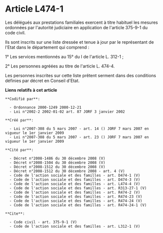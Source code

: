 # Article L474-1

Les délégués aux prestations familiales exercent à titre habituel les mesures ordonnées par l'autorité judiciaire en
application de l'article 375-9-1 du code civil. 

Ils sont inscrits sur une liste dressée et tenue à jour par le représentant de l'Etat dans le département qui comprend : 

1° Les services mentionnés au 15° du I de l'article L. 312-1 ; 

2° Les personnes agréées au titre de l'article L. 474-4. 

Les personnes inscrites sur cette liste prêtent serment dans des conditions définies par décret en Conseil d'Etat.

**Liens relatifs à cet article**

	**Codifié par**:

	  - Ordonnance 2000-1249 2000-12-21
	  - Loi n°2002-2 2002-01-02 art. 87 JORF 3 janvier 2002

	**Créé par**:

	  - Loi n°2007-308 du 5 mars 2007 - art. 14 () JORF 7 mars 2007 en vigueur le 1er janvier 2009
	  - Loi n°2007-308 du 5 mars 2007 - art. 23 () JORF 7 mars 2007 en vigueur le 1er janvier 2009

	**Cité par**:

	  - Décret n°2008-1486 du 30 décembre 2008 (V)
	  - Décret n°2008-1504 du 30 décembre 2008 (V)
	  - Décret n°2008-1512 du 30 décembre 2008 (V)
	  - Décret n°2008-1512 du 30 décembre 2008 - art. 4 (V)
	  - Code de l'action sociale et des familles - art. D474-1 (V)
	  - Code de l'action sociale et des familles - art. D474-3 (V)
	  - Code de l'action sociale et des familles - art. L474-4 (V)
	  - Code de l'action sociale et des familles - art. R313-27-1 (V)
	  - Code de l'action sociale et des familles - art. R474-2 (V)
	  - Code de l'action sociale et des familles - art. R474-23 (V)
	  - Code de l'action sociale et des familles - art. R474-24 (V)
	  - Code de l'action sociale et des familles - art. R474-24-1 (V)

	**Cite**:

	  - Code civil - art. 375-9-1 (V)
	  - Code de l'action sociale et des familles - art. L312-1 (V)
